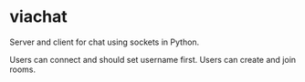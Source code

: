 # viachat

Server and client for chat using sockets in Python.

Users can connect and should set username first.
Users can create and join rooms.

